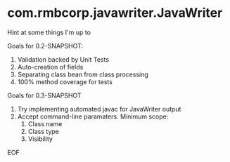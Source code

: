 # com.rmbcorp.javawriter.JavaWriter
Hint at some things I'm up to

Goals for 0.2-SNAPSHOT:
  1. Validation backed by Unit Tests
  2. Auto-creation of fields
  3. Separating class bean from class processing
  4. 100% method coverage for tests

Goals for 0.3-SNAPSHOT
  1. Try implementing automated javac for JavaWriter output
  2. Accept command-line paramaters.  Minimum scope:
     1. Class name
     2. Class type
     3. Visibility

EOF
